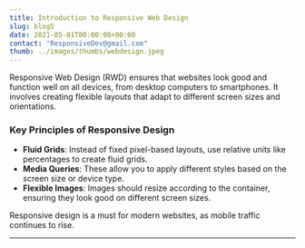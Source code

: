```yaml
---
title: Introduction to Responsive Web Design
slug: blog5
date: 2021-05-01T00:00:00+00:00
contact: "ResponsiveDev@gmail.com"
thumb: ../images/thumbs/webdesign.jpeg
---
```


Responsive Web Design (RWD) ensures that websites look good and function well on all devices, from desktop computers to smartphones. It involves creating flexible layouts that adapt to different screen sizes and orientations.

### Key Principles of Responsive Design

- **Fluid Grids**: Instead of fixed pixel-based layouts, use relative units like percentages to create fluid grids.
- **Media Queries**: These allow you to apply different styles based on the screen size or device type.
- **Flexible Images**: Images should resize according to the container, ensuring they look good on different screen sizes.

Responsive design is a must for modern websites, as mobile traffic continues to rise.

---

